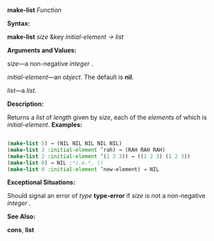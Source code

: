 **make-list** *Function* 



**Syntax:** 



**make-list** *size* &amp;key *initial-element → list* 



**Arguments and Values:** 



*size*—a non-negative *integer* . 



*initial-element*—an *object*. The default is **nil**. 



*list*—a *list*. 



**Description:** 



Returns a *list* of *length* given by *size*, each of the *elements* of which is *initial-element*. **Examples:**
```lisp

(make-list 5) → (NIL NIL NIL NIL NIL) 
(make-list 3 :initial-element ’rah) → (RAH RAH RAH) 
(make-list 2 :initial-element ’(1 2 3)) → ((1 2 3) (1 2 3)) 
(make-list 0) → NIL ;*i.e.*, () 
(make-list 0 :initial-element ’new-element) → NIL 

```
**Exceptional Situations:** 



Should signal an error of *type* **type-error** if *size* is not a non-negative *integer* . 



**See Also:** 



**cons**, **list** 




